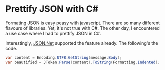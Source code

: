# Prettify JSON with C\#

Formating JSON is easy peasy with javascript. There are so many different  flavours of libraries. Yet, it's not true with C\#. The other day, I encountered a use case where I had to prettify JSON in C\#.

Interestingly, [JSON.Net](https://www.newtonsoft.com/json) supported the feature already. The following's the code.

```csharp
var content = Encoding.UTF8.GetString(message.Body);
var beautified = JToken.Parse(content).ToString(Formatting.Indented);
```


